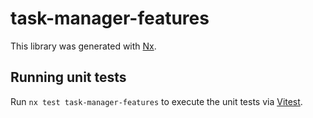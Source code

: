 # task-manager-features

This library was generated with [Nx](https://nx.dev).

## Running unit tests

Run `nx test task-manager-features` to execute the unit tests via [Vitest](https://vitest.dev/).
